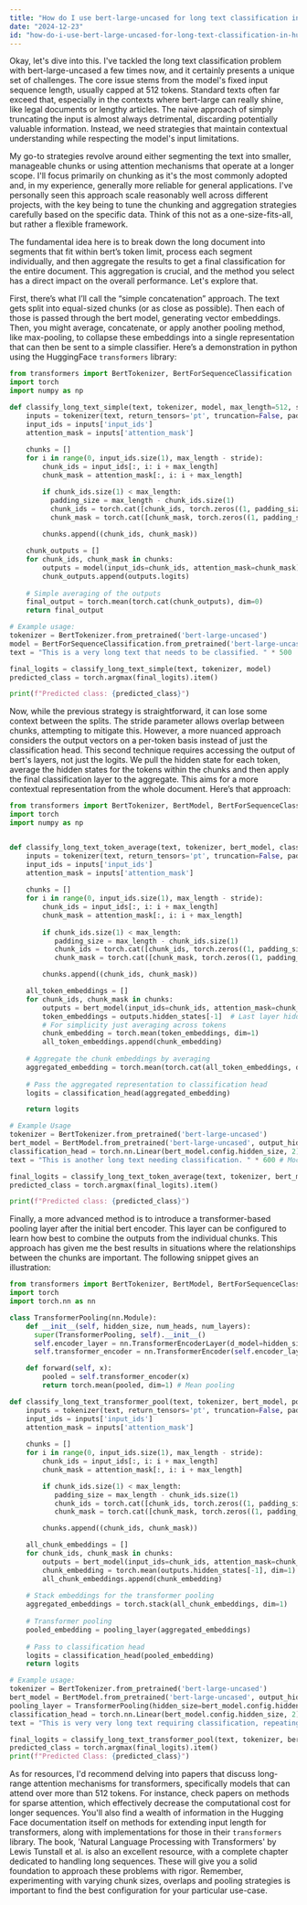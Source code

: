 ```yaml
---
title: "How do I use bert-large-uncased for long text classification in HuggingFace?"
date: "2024-12-23"
id: "how-do-i-use-bert-large-uncased-for-long-text-classification-in-huggingface"
---
```


Okay, let's dive into this. I've tackled the long text classification problem with bert-large-uncased a few times now, and it certainly presents a unique set of challenges. The core issue stems from the model's fixed input sequence length, usually capped at 512 tokens. Standard texts often far exceed that, especially in the contexts where bert-large can really shine, like legal documents or lengthy articles. The naive approach of simply truncating the input is almost always detrimental, discarding potentially valuable information. Instead, we need strategies that maintain contextual understanding while respecting the model's input limitations.

My go-to strategies revolve around either segmenting the text into smaller, manageable chunks or using attention mechanisms that operate at a longer scope. I'll focus primarily on chunking as it's the most commonly adopted and, in my experience, generally more reliable for general applications. I've personally seen this approach scale reasonably well across different projects, with the key being to tune the chunking and aggregation strategies carefully based on the specific data. Think of this not as a one-size-fits-all, but rather a flexible framework.

The fundamental idea here is to break down the long document into segments that fit within bert’s token limit, process each segment individually, and then aggregate the results to get a final classification for the entire document. This aggregation is crucial, and the method you select has a direct impact on the overall performance. Let's explore that.

First, there’s what I’ll call the “simple concatenation” approach. The text gets split into equal-sized chunks (or as close as possible). Then each of those is passed through the bert model, generating vector embeddings. Then, you might average, concatenate, or apply another pooling method, like max-pooling, to collapse these embeddings into a single representation that can then be sent to a simple classifier. Here’s a demonstration in python using the HuggingFace `transformers` library:

```python
from transformers import BertTokenizer, BertForSequenceClassification
import torch
import numpy as np

def classify_long_text_simple(text, tokenizer, model, max_length=512, stride=128):
    inputs = tokenizer(text, return_tensors='pt', truncation=False, padding=False)
    input_ids = inputs['input_ids']
    attention_mask = inputs['attention_mask']
    
    chunks = []
    for i in range(0, input_ids.size(1), max_length - stride):
        chunk_ids = input_ids[:, i: i + max_length]
        chunk_mask = attention_mask[:, i: i + max_length]

        if chunk_ids.size(1) < max_length:
          padding_size = max_length - chunk_ids.size(1)
          chunk_ids = torch.cat([chunk_ids, torch.zeros((1, padding_size), dtype=torch.long)], dim=1)
          chunk_mask = torch.cat([chunk_mask, torch.zeros((1, padding_size), dtype=torch.long)], dim=1)
        
        chunks.append((chunk_ids, chunk_mask))

    chunk_outputs = []
    for chunk_ids, chunk_mask in chunks:
        outputs = model(input_ids=chunk_ids, attention_mask=chunk_mask)
        chunk_outputs.append(outputs.logits)
    
    # Simple averaging of the outputs
    final_output = torch.mean(torch.cat(chunk_outputs), dim=0)
    return final_output

# Example usage:
tokenizer = BertTokenizer.from_pretrained('bert-large-uncased')
model = BertForSequenceClassification.from_pretrained('bert-large-uncased', num_labels=2) # Example for binary classification
text = "This is a very long text that needs to be classified. " * 500  # Mock long text

final_logits = classify_long_text_simple(text, tokenizer, model)
predicted_class = torch.argmax(final_logits).item()

print(f"Predicted class: {predicted_class}")
```

Now, while the previous strategy is straightforward, it can lose some context between the splits. The stride parameter allows overlap between chunks, attempting to mitigate this. However, a more nuanced approach considers the output vectors on a per-token basis instead of just the classification head. This second technique requires accessing the output of bert's layers, not just the logits. We pull the hidden state for each token, average the hidden states for the tokens within the chunks and then apply the final classification layer to the aggregate. This aims for a more contextual representation from the whole document. Here’s that approach:

```python
from transformers import BertTokenizer, BertModel, BertForSequenceClassification
import torch
import numpy as np


def classify_long_text_token_average(text, tokenizer, bert_model, classification_head, max_length=512, stride=128):
    inputs = tokenizer(text, return_tensors='pt', truncation=False, padding=False)
    input_ids = inputs['input_ids']
    attention_mask = inputs['attention_mask']
    
    chunks = []
    for i in range(0, input_ids.size(1), max_length - stride):
        chunk_ids = input_ids[:, i: i + max_length]
        chunk_mask = attention_mask[:, i: i + max_length]
        
        if chunk_ids.size(1) < max_length:
           padding_size = max_length - chunk_ids.size(1)
           chunk_ids = torch.cat([chunk_ids, torch.zeros((1, padding_size), dtype=torch.long)], dim=1)
           chunk_mask = torch.cat([chunk_mask, torch.zeros((1, padding_size), dtype=torch.long)], dim=1)

        chunks.append((chunk_ids, chunk_mask))

    all_token_embeddings = []
    for chunk_ids, chunk_mask in chunks:
        outputs = bert_model(input_ids=chunk_ids, attention_mask=chunk_mask, output_hidden_states=True)
        token_embeddings = outputs.hidden_states[-1]  # Last layer hidden states
        # For simplicity just averaging across tokens
        chunk_embedding = torch.mean(token_embeddings, dim=1)
        all_token_embeddings.append(chunk_embedding)
    
    # Aggregate the chunk embeddings by averaging
    aggregated_embedding = torch.mean(torch.cat(all_token_embeddings, dim=0), dim=0, keepdim=True)
    
    # Pass the aggregated representation to classification head
    logits = classification_head(aggregated_embedding)

    return logits

# Example Usage
tokenizer = BertTokenizer.from_pretrained('bert-large-uncased')
bert_model = BertModel.from_pretrained('bert-large-uncased', output_hidden_states=True)
classification_head = torch.nn.Linear(bert_model.config.hidden_size, 2)
text = "This is another long text needing classification. " * 600 # Mock text

final_logits = classify_long_text_token_average(text, tokenizer, bert_model, classification_head)
predicted_class = torch.argmax(final_logits).item()

print(f"Predicted class: {predicted_class}")
```
Finally, a more advanced method is to introduce a transformer-based pooling layer after the initial bert encoder. This layer can be configured to learn how best to combine the outputs from the individual chunks. This approach has given me the best results in situations where the relationships between the chunks are important. The following snippet gives an illustration:

```python
from transformers import BertTokenizer, BertModel, BertForSequenceClassification
import torch
import torch.nn as nn

class TransformerPooling(nn.Module):
    def __init__(self, hidden_size, num_heads, num_layers):
      super(TransformerPooling, self).__init__()
      self.encoder_layer = nn.TransformerEncoderLayer(d_model=hidden_size, nhead=num_heads)
      self.transformer_encoder = nn.TransformerEncoder(self.encoder_layer, num_layers=num_layers)

    def forward(self, x):
        pooled = self.transformer_encoder(x)
        return torch.mean(pooled, dim=1) # Mean pooling

def classify_long_text_transformer_pool(text, tokenizer, bert_model, pooling_layer, classification_head, max_length=512, stride=128):
    inputs = tokenizer(text, return_tensors='pt', truncation=False, padding=False)
    input_ids = inputs['input_ids']
    attention_mask = inputs['attention_mask']
    
    chunks = []
    for i in range(0, input_ids.size(1), max_length - stride):
        chunk_ids = input_ids[:, i: i + max_length]
        chunk_mask = attention_mask[:, i: i + max_length]

        if chunk_ids.size(1) < max_length:
           padding_size = max_length - chunk_ids.size(1)
           chunk_ids = torch.cat([chunk_ids, torch.zeros((1, padding_size), dtype=torch.long)], dim=1)
           chunk_mask = torch.cat([chunk_mask, torch.zeros((1, padding_size), dtype=torch.long)], dim=1)

        chunks.append((chunk_ids, chunk_mask))

    all_chunk_embeddings = []
    for chunk_ids, chunk_mask in chunks:
        outputs = bert_model(input_ids=chunk_ids, attention_mask=chunk_mask, output_hidden_states=True)
        chunk_embedding = torch.mean(outputs.hidden_states[-1], dim=1)  # Mean pooling across tokens in the chunk
        all_chunk_embeddings.append(chunk_embedding)
    
    # Stack embeddings for the transformer pooling
    aggregated_embeddings = torch.stack(all_chunk_embeddings, dim=1)
    
    # Transformer pooling
    pooled_embedding = pooling_layer(aggregated_embeddings)
    
    # Pass to classification head
    logits = classification_head(pooled_embedding)
    return logits

# Example usage:
tokenizer = BertTokenizer.from_pretrained('bert-large-uncased')
bert_model = BertModel.from_pretrained('bert-large-uncased', output_hidden_states=True)
pooling_layer = TransformerPooling(hidden_size=bert_model.config.hidden_size, num_heads=8, num_layers=2)
classification_head = torch.nn.Linear(bert_model.config.hidden_size, 2)
text = "This is very very long text requiring classification, repeating for effect. " * 700 # Mock text

final_logits = classify_long_text_transformer_pool(text, tokenizer, bert_model, pooling_layer, classification_head)
predicted_class = torch.argmax(final_logits).item()
print(f"Predicted Class: {predicted_class}")
```

As for resources, I'd recommend delving into papers that discuss long-range attention mechanisms for transformers, specifically models that can attend over more than 512 tokens. For instance, check papers on methods for sparse attention, which effectively decrease the computational cost for longer sequences. You'll also find a wealth of information in the Hugging Face documentation itself on methods for extending input length for transformers, along with implementations for those in their `transformers` library. The book, 'Natural Language Processing with Transformers' by Lewis Tunstall et al. is also an excellent resource, with a complete chapter dedicated to handling long sequences. These will give you a solid foundation to approach these problems with rigor. Remember, experimenting with varying chunk sizes, overlaps and pooling strategies is important to find the best configuration for your particular use-case.
